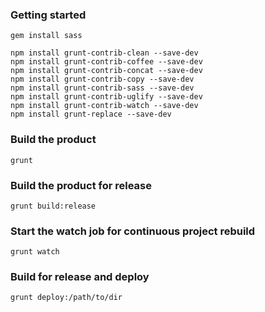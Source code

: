 ### Getting started

    gem install sass

    npm install grunt-contrib-clean --save-dev
    npm install grunt-contrib-coffee --save-dev
    npm install grunt-contrib-concat --save-dev
    npm install grunt-contrib-copy --save-dev
    npm install grunt-contrib-sass --save-dev
    npm install grunt-contrib-uglify --save-dev
    npm install grunt-contrib-watch --save-dev
    npm install grunt-replace --save-dev

### Build the product

    grunt

### Build the product for release

    grunt build:release

### Start the watch job for continuous project rebuild

    grunt watch

### Build for release and deploy

    grunt deploy:/path/to/dir


